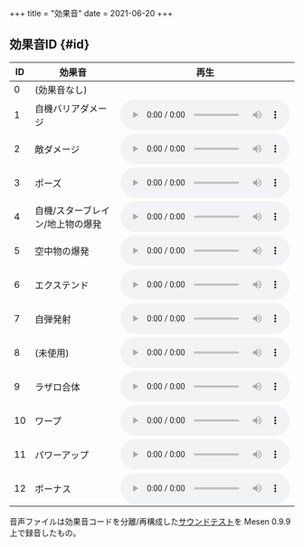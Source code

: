 +++
title = "効果音"
date = 2021-06-20
+++

## 効果音ID {#id}

| ID | 効果音                           | 再生                                                                            |
| -- | --                               | --                                                                              |
| 0  | (効果音なし)                     |                                                                                 |
| 1  | 自機バリアダメージ               | <audio controls src="sound01.mp3"><a href="sound01.mp3">sound01.mp3</a></audio> |
| 2  | 敵ダメージ                       | <audio controls src="sound02.mp3"><a href="sound02.mp3">sound02.mp3</a></audio> |
| 3  | ポーズ                           | <audio controls src="sound03.mp3"><a href="sound03.mp3">sound03.mp3</a></audio> |
| 4  | 自機/スターブレイン/地上物の爆発 | <audio controls src="sound04.mp3"><a href="sound04.mp3">sound04.mp3</a></audio> |
| 5  | 空中物の爆発                     | <audio controls src="sound05.mp3"><a href="sound05.mp3">sound05.mp3</a></audio> |
| 6  | エクステンド                     | <audio controls src="sound06.mp3"><a href="sound06.mp3">sound06.mp3</a></audio> |
| 7  | 自弾発射                         | <audio controls src="sound07.mp3"><a href="sound07.mp3">sound07.mp3</a></audio> |
| 8  | (未使用)                         | <audio controls src="sound08.mp3"><a href="sound08.mp3">sound08.mp3</a></audio> |
| 9  | ラザロ合体                       | <audio controls src="sound09.mp3"><a href="sound09.mp3">sound09.mp3</a></audio> |
| 10 | ワープ                           | <audio controls src="sound10.mp3"><a href="sound10.mp3">sound10.mp3</a></audio> |
| 11 | パワーアップ                     | <audio controls src="sound11.mp3"><a href="sound11.mp3">sound11.mp3</a></audio> |
| 12 | ボーナス                         | <audio controls src="sound12.mp3"><a href="sound12.mp3">sound12.mp3</a></audio> |

音声ファイルは効果音コードを分離/再構成した[サウンドテスト](https://github.com/taotao54321/StarSoldierSound)を Mesen 0.9.9 上で録音したもの。


